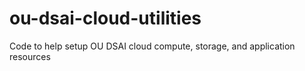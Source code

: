 # ou-dsai-cloud-utilities
Code to help setup OU DSAI cloud compute, storage, and application resources
